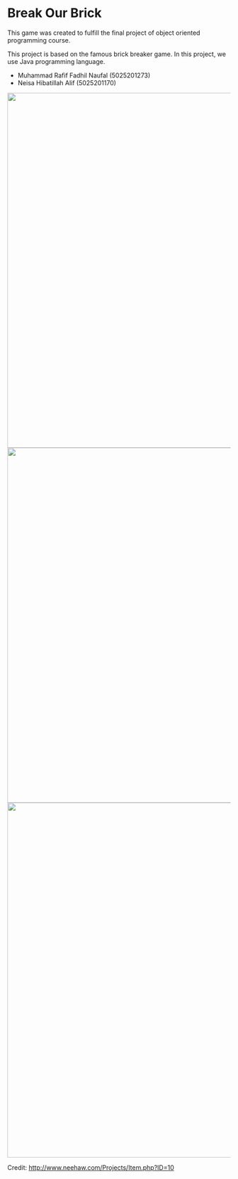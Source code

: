 # Break Our Brick
This game was created to fulfill the final project of object oriented programming course.

This project is based on the famous brick breaker game. In this project, we use Java programming language.
- Muhammad Rafif Fadhil Naufal (5025201273)
- Neisa Hibatillah Alif (5025201170)

<p align="center">
  <img width="600" height="800" src=https://user-images.githubusercontent.com/72701806/146869219-27ecf3b7-fb7f-4f12-a3f6-dbbb544fd62d.jpg>
  <img width="600" height="800" src=https://user-images.githubusercontent.com/72701806/146869246-ce05ea52-95c0-479c-a40b-cfaf4718d582.jpg>
  <img width="600" height="800" src=https://user-images.githubusercontent.com/72701806/146868699-3f051ff9-cb4e-487e-bb65-9965ec31b472.jpg>
</p>

Credit: http://www.neehaw.com/Projects/Item.php?ID=10
